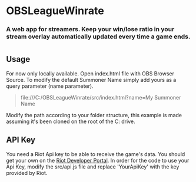 # OBSLeagueWinrate

### A web app for streamers. Keep your win/lose ratio in your stream overlay automatically updated every time a game ends.

#


## Usage

For now only locally available. Open index.html file with OBS Browser Source. To modify the default Summoner Name simply add yours as a query parameter (name parameter).

> file:///C:/OBSLeagueWinrate/src/index.html?name=My Summoner Name
 
Modify the path according to your folder structure, this example is made assuming it's been cloned on the root of the C: drive.

## API Key

You need a Riot Api key to be able to receive the game's data. You should get your own on the [Riot Developer Portal](https://developer.riotgames.com/).
In order for the code to use your Api Key, modify the src/api.js file and replace 'YourApiKey' with the key provided by Riot.
